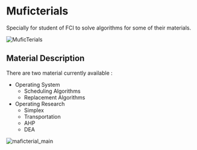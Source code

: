 # Muficterials

Specially for student of FCI to solve algorithms for some of their materials.

![MuficTerials](https://user-images.githubusercontent.com/35526918/164707570-3dbc407d-6fc7-4286-9cbb-236334225d6c.png)

## Material Description

There are two material currently available :

* Operating System
  - Scheduling Algorithms
  - Replacement Algorithms
* Operating Research
  - Simplex
  - Transportation
  - AHP
  - DEA
  
![maficterial_main](https://user-images.githubusercontent.com/35526918/164712177-beb70232-5276-4f00-92f0-67904b4de356.PNG)
